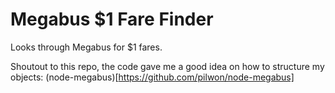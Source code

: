 # Megabus $1 Fare Finder
Looks through Megabus for $1 fares.

Shoutout to this repo, the code gave me a good idea on how to structure my objects: (node-megabus)[https://github.com/pilwon/node-megabus]
